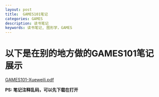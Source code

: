 ```yaml
---
layout: post
title:  GAMES101笔记
categories: GAMES
description: 读书笔记
keywords: 读书笔记, 图形学，GAMES
---
```










# 以下是在别的地方做的GAMES101笔记展示

 [GAMES101-Xueweili.pdf](D:\DW\GAMES101-Xueweili.pdf) 



**PS: 笔记注释乱码，可以先下载在打开**